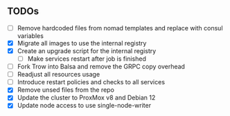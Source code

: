 ## TODOs

- [ ] Remove hardcoded files from nomad templates and replace with consul variables
- [x] Migrate all images to use the internal registry
- [x] Create an upgrade script for the internal registry
  - [ ] Make services restart after job is finished
- [ ] Fork Trow into Balsa and remove the GRPC copy overhead
- [ ] Readjust all resources usage
- [ ] Introduce restart policies and checks to all services
- [x] Remove unsed files from the repo
- [x] Update the cluster to ProxMox v8 and Debian 12
- [x] Update node access to use single-node-writer
